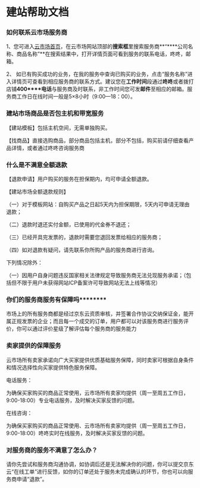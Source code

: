 # **建站帮助文档**

### **如何联系云市场服务商**

1、您可进入[云市场首页](https://market.jdcloud.com/ "云市场首页")，在云市场网站顶部的**搜索框**里搜索服务商**“****公司名称、商品名称”**在搜索结果中，打开详情页面可看到服务的联系电话，咚咚，邮箱。

2、 如已有购买成功的业务，在我的服务中查询已购买的业务，点击“服务名称”进入详情页可查看到相应服务商的联系方式。建议您在**工作时间**段通过**咚咚**或者拨打店铺**400****电话**与服务商及时联系，非工作时间您可发**邮件**至相应的邮箱。服务商工作日在线时间一般是5×8小时（9:00—18：00）。

### **建站市场商品是否包主机和带宽服务**

【建站模板】包括主机空间，无需单独购买。

【找商品】直接选购商品，部分商品包括主机，部分不包括，购买前请仔细查看产品详情，或者通过咚咚咨询服务商

### **什么是不满意全额退款**

【退款申请】用户购买的服务在担保期内，均可申请全额退款。

【建站市场全额退款规则】

（一）对于模板网站：自购买产品之日起5天内为担保期限，5天内可申请无理由退款；

（二）退款时退还实付金额，已使用的代金券不退还；

（三）已经开具完发票的，退款时需要您退回发票给相应的服务商；

（四）如对退款有疑问，请先联系你所购产品的服务商进行咨询。

下列情况除外：

（一）因用户自身问题违反国家相关法律规定导致服务商无法兑现服务承诺；（包括但不限于用户未获得网站ICP备案许可导致网站无法上线等情况）

### **你们的服务商服务有保障吗**********

市场上的所有服务商都是经过京东云资质审核，并签署合作协议交纳保证金，能开属正规发票的企业；而且每一个成交的订单，用户都可以对该服务商进行服务评价，你可以通过评价星级了解评估每个服务商的服务能力

### **卖家提供的保障服务**

云市场所有卖家承诺向广大买家提供优质基础服务保障，同时卖家可根据自身条件和情况选择性向买家提供特色服务保障。

电话服务：

为确保买家购买的商品正常使用，云市场所有卖家均提供（周一至周五工作日，9:00-18:00）专业电话服务，及时解决买家反馈的问题。

在线咨询：

为确保买家购买的商品正常使用、云市场所有卖家均提供（周一至周五工作日，9:00-18:00）咚咚实时在线服务，及时解决买家反馈的问题。

### **对服务商的服务不满意了怎么办？**

请你先尝试和服务商沟通协调，如协调后还是无法解决你的问题，你可以提交京东云“在线工单”进行反馈，如你的订单还处于服务未完成确认的环节，你也可以向服务商申请“退款”。